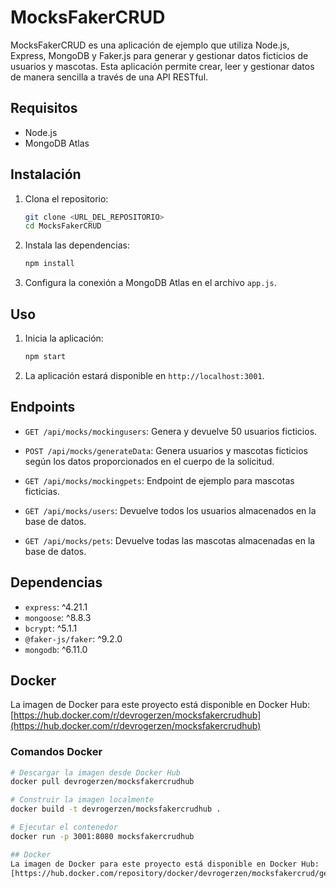 # MocksFakerCRUD

MocksFakerCRUD es una aplicación de ejemplo que utiliza Node.js, Express, MongoDB y Faker.js para generar y gestionar datos ficticios de usuarios y mascotas. Esta aplicación permite crear, leer y gestionar datos de manera sencilla a través de una API RESTful.

## Requisitos

- Node.js
- MongoDB Atlas

## Instalación

1. Clona el repositorio:

   ```sh
   git clone <URL_DEL_REPOSITORIO>
   cd MocksFakerCRUD
   ```

2. Instala las dependencias:

   ```sh
   npm install
   ```

3. Configura la conexión a MongoDB Atlas en el archivo `app.js`.

## Uso

1. Inicia la aplicación:

   ```sh
   npm start
   ```

2. La aplicación estará disponible en `http://localhost:3001`.

## Endpoints

- `GET /api/mocks/mockingusers`: Genera y devuelve 50 usuarios ficticios.

- `POST /api/mocks/generateData`: Genera usuarios y mascotas ficticios según los datos proporcionados en el cuerpo de la solicitud.

- `GET /api/mocks/mockingpets`: Endpoint de ejemplo para mascotas ficticias.

- `GET /api/mocks/users`: Devuelve todos los usuarios almacenados en la base de datos.

- `GET /api/mocks/pets`: Devuelve todas las mascotas almacenadas en la base de datos.

## Dependencias

- `express`: ^4.21.1
- `mongoose`: ^8.8.3
- `bcrypt`: ^5.1.1
- `@faker-js/faker`: ^9.2.0
- `mongodb`: ^6.11.0

## Docker

La imagen de Docker para este proyecto está disponible en Docker Hub:
[https://hub.docker.com/r/devrogerzen/mocksfakercrudhub](https://hub.docker.com/r/devrogerzen/mocksfakercrudhub)

### Comandos Docker

```sh
# Descargar la imagen desde Docker Hub
docker pull devrogerzen/mocksfakercrudhub

# Construir la imagen localmente
docker build -t devrogerzen/mocksfakercrudhub .

# Ejecutar el contenedor
docker run -p 3001:8080 mocksfakercrudhub

## Docker
La imagen de Docker para este proyecto está disponible en Docker Hub:
[https://hub.docker.com/repository/docker/devrogerzen/mocksfakercrud/general]

```
